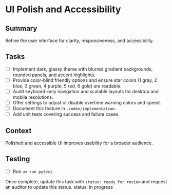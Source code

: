 # UI Polish and Accessibility

## Summary
Refine the user interface for clarity, responsiveness, and accessibility.

## Tasks
- [ ] Implement dark, glassy theme with blurred gradient backgrounds, rounded panels, and accent highlights.
- [ ] Provide color-blind friendly options and ensure star colors (1 gray, 2 blue, 3 green, 4 purple, 5 red, 6 gold) are readable.
- [ ] Audit keyboard-only navigation and scalable layouts for desktop and mobile resolutions.
- [ ] Offer settings to adjust or disable overtime warning colors and speed.
- [ ] Document this feature in `.codex/implementation`.
- [ ] Add unit tests covering success and failure cases.

## Context
Polished and accessible UI improves usability for a broader audience.

## Testing
- [ ] Run `uv run pytest`.

Once complete, update this task with `status: ready for review` and request an auditor to update this status.
status: in progress
